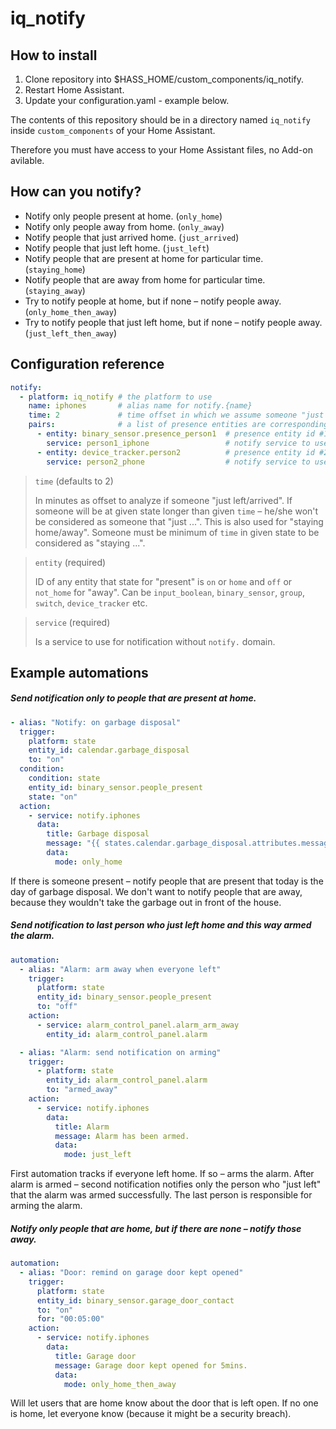 # iq_notify

## How to install

1. Clone repository into $HASS_HOME/custom_components/iq_notify.
2. Restart Home Assistant.
3. Update your configuration.yaml - example below.

The contents of this repository should be in a directory named `iq_notify` inside `custom_components` of your Home Assistant.

Therefore you must have access to your Home Assistant files, no Add-on avilable.

## How can you notify?

- Notify only people present at home. (`only_home`)
- Notify only people away from home. (`only_away`)
- Notify people that just arrived home. (`just_arrived`)
- Notify people that just left home. (`just_left`)
- Notify people that are present at home for particular time. (`staying_home`)
- Notify people that are away from home for particular time. (`staying_away`)
- Try to notify people at home, but if none – notify people away. (`only_home_then_away`)
- Try to notify people that just left home, but if none – notify people away. (`just_left_then_away`)

## Configuration reference

```yaml
notify:
  - platform: iq_notify # the platform to use
    name: iphones       # alias name for notify.{name}
    time: 2             # time offset in which we assume someone "just left/arrived" or "is staying"
    pairs:              # a list of presence entities are corresponding notify services
      - entity: binary_sensor.presence_person1  # presence entity id #1
        service: person1_iphone                 # notify service to use for above entity, without domain (notify.)
      - entity: device_tracker.person2          # presence entity id #2
        service: person2_phone                  # notify service to use for above entity, without domain (notify.)
```

> `time` (defaults to 2)
>
> In minutes as offset to analyze if someone "just left/arrived". If someone will be at given state longer than given `time` – he/she won't be considered as someone that "just ...". This is also used for "staying home/away". Someone must be minimum of `time` in given state to be considered as "staying ...".

> `entity` (required)
>
> ID of any entity that state for "present" is `on` or `home` and `off` or `not_home` for "away".
> Can be `input_boolean`, `binary_sensor`, `group`, `switch`, `device_tracker` etc.

> `service` (required)
>
> Is a service to use for notification without `notify.` domain.

## Example automations

##### Send notification only to people that are present at home.

```yaml
- alias: "Notify: on garbage disposal"
  trigger:
    platform: state
    entity_id: calendar.garbage_disposal
    to: "on"
  condition:
    condition: state
    entity_id: binary_sensor.people_present
    state: "on"
  action:
    - service: notify.iphones
      data:
        title: Garbage disposal
        message: "{{ states.calendar.garbage_disposal.attributes.message }}"
        data:
          mode: only_home
```

If there is someone present – notify people that are present that today is the day of garbage disposal. We don't want to notify people that are away, because they wouldn't take the garbage out in front of the house.

##### Send notification to last person who just left home and this way armed the alarm.

```yaml
automation:
  - alias: "Alarm: arm away when everyone left"
    trigger:
      platform: state
      entity_id: binary_sensor.people_present
      to: "off"
    action:
      - service: alarm_control_panel.alarm_arm_away
        entity_id: alarm_control_panel.alarm

  - alias: "Alarm: send notification on arming"
    trigger:
      - platform: state
        entity_id: alarm_control_panel.alarm
        to: "armed_away"
    action:
      - service: notify.iphones
        data:
          title: Alarm
          message: Alarm has been armed.
          data:
            mode: just_left
```

First automation tracks if everyone left home. If so – arms the alarm. After alarm is armed – second notification notifies only the person who "just left" that the alarm was armed successfully. The last person is responsible for arming the alarm.

##### Notify only people that are home, but if there are none – notify those away.

```yaml
automation:
  - alias: "Door: remind on garage door kept opened"
    trigger:
      platform: state
      entity_id: binary_sensor.garage_door_contact
      to: "on"
      for: "00:05:00"
    action:
      - service: notify.iphones
        data:
          title: Garage door
          message: Garage door kept opened for 5mins.
          data:
            mode: only_home_then_away
```

Will let users that are home know about the door that is left open. If no one is home, let everyone know (because it might be a security breach).
